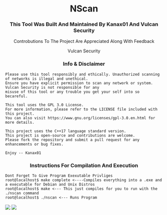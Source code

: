 <h1 align="center"> NScan </h1>
<h3 align="center"> This Tool Was Built And Maintained By Kanax01 And Vulcan Security</h3>
<p align="center"> Controbutions To The Project Are Appreciated Along With Feedback </p>
<p align="center"> Vulcan Security</p>
<h3 align="center"> Info & Disclaimer </h3>

~~~~~~~~~~~~~~~~~~~~~~~~~~~~~~~~~~~~~~~~~~~~~~~~~~~~~~~~~~~~~~~~~~~~~~~~~~~~~~~~~~~~~~~~~~~~~~~~~~~~~~~~~~~
Please use this tool responsibly and ethically. Unauthorized scanning of networks is illegal and unethical.
Ensure you have explicit permission to scan any network or system. Vulcan Security is not responsible for any
misuse of this tool or any trouble you get your self into so becareful.

This tool uses the GPL 3.0 License.
For more information, please refer to the LICENSE file included with this project.
You can also visit https://www.gnu.org/licenses/gpl-3.0.en.html for more details.

This project uses the C++17 language standard version.
This project is open-source and contributions are welcome.
Please fork the repository and submit a pull request for any enhancements or bug fixes.

Enjoy -- Kanax01
~~~~~~~~~~~~~~~~~~~~~~~~~~~~~~~~~~~~~~~~~~~~~~~~~~~~~~~~~~~~~~~~~~~~~~~~~~~~~~~~~~~~~~~~~~~~~~~~~~~~~~~~~~~~~~~~

<h3 align="center"> Instructions For Compilation And Execution </h3>

~~~~~~~~~~~~~~~~~~~~~~~~~~~~~~~~~~~~~~~~~~~~~~~~~~~~~~~~~~~~~~~~~~~~~~~~~~~~~~~~~~~~~~~~~~~~~~~~~~~~~~~~~~~~~~~~
Dont Forget To Give Program Exexutable Privliges
root@localhost$ make complete <----Compiles everything into a .exe and a executable for Debian and Unix Distros
root@localhost$ make <--- This just compiles for you to run with the ./nscan command
root@localhost$ ./nscan <--- Runs Program
~~~~~~~~~~~~~~~~~~~~~~~~~~~~~~~~~~~~~~~~~~~~~~~~~~~~~~~~~~~~~~~~~~~~~~~~~~~~~~~~~~~~~~~~~~~~~~~~~~~~~~~~~~~~~~~~

<img align="center" src="vulcan.png">
<img align="center" src="kanax01.png">
